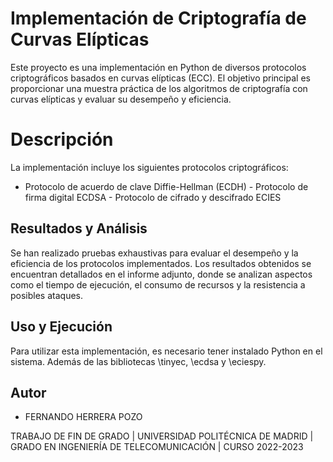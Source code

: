 # Implementación de Criptografía de Curvas Elípticas

Este proyecto es una implementación en Python de diversos protocolos criptográficos basados en curvas elípticas (ECC). El objetivo principal es proporcionar una muestra práctica de los algoritmos de criptografía con curvas elípticas y evaluar su desempeño y eficiencia.


# Descripción

La implementación incluye los siguientes protocolos criptográficos:

   - Protocolo de acuerdo de clave Diffie-Hellman (ECDH)
    - Protocolo de firma digital ECDSA
    - Protocolo de cifrado y descifrado ECIES

## Resultados y Análisis

Se han realizado pruebas exhaustivas para evaluar el desempeño y la eficiencia de los protocolos implementados. Los resultados obtenidos se encuentran detallados en el informe adjunto, donde se analizan aspectos como el tiempo de ejecución, el consumo de recursos y la resistencia a posibles ataques.

## Uso y Ejecución

Para utilizar esta implementación, es necesario tener instalado Python en el sistema. Además de las bibliotecas \tinyec, \ecdsa y \eciespy. 

## Autor
- FERNANDO HERRERA POZO

TRABAJO DE FIN DE GRADO |
UNIVERSIDAD POLITÉCNICA DE MADRID |
GRADO EN INGENIERÍA DE TELECOMUNICACIÓN |
CURSO 2022-2023
